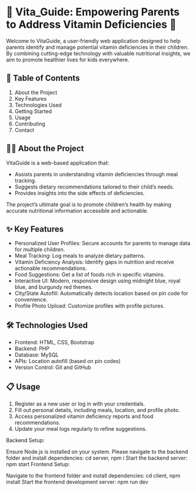# 🌟 Vita_Guide: Empowering Parents to Address Vitamin Deficiencies 🌟

Welcome to VitaGuide, a user-friendly web application designed to help parents identify and manage potential vitamin deficiencies in their children. By combining cutting-edge technology with valuable nutritional insights, we aim to promote healthier lives for kids everywhere.

## 📖 Table of Contents
1. About the Project
2. Key Features
3. Technologies Used
4. Getting Started
5. Usage
6. Contributing
7. Contact

## 🧑‍💻 About the Project

VitaGuide is a web-based application that:

 - Assists parents in understanding vitamin deficiencies through meal tracking.
 - Suggests dietary recommendations tailored to their child’s needs.
 - Provides insights into the side effects of deficiencies.

The project’s ultimate goal is to promote children’s health by making accurate nutritional information accessible and actionable.

## ✨ Key Features

 - Personalized User Profiles: Secure accounts for parents to manage data for multiple children.
 - Meal Tracking: Log meals to analyze dietary patterns.
 - Vitamin Deficiency Analysis: Identify gaps in nutrition and receive actionable recommendations.
 - Food Suggestions: Get a list of foods rich in specific vitamins.
 - Interactive UI: Modern, responsive design using midnight blue, royal blue, and burgundy red themes.
 - City/State Autofill: Automatically detects location based on pin code for convenience.
 - Profile Photo Upload: Customize profiles with profile pictures.

## 🛠️ Technologies Used

 - Frontend: HTML, CSS, Bootstrap
 - Backend: PHP
 - Database: MySQL
 - APIs: Location autofill (based on pin codes)
 - Version Control: Git and GitHub

## 📋 Usage

 1. Register as a new user or log in with your credentials.
 2. Fill out personal details, including meals, location, and profile photo.
 3. Access personalized vitamin deficiency reports and food recommendations.
 4. Update your meal logs regularly to refine suggestions.


Backend Setup:

Ensure Node.js is installed on your system.
Please navigate to the backend folder and install dependencies: cd server, npm i
Start the backend server: npm start
Frontend Setup:

Navigate to the frontend folder and install dependencies: cd client, npm install
Start the frontend development server: npm run dev 
